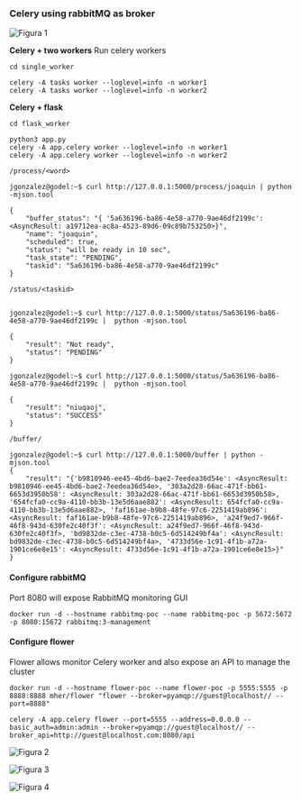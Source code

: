 ### Celery using rabbitMQ as broker

![Figura 1](https://github.com/joagonzalez/celery_poc/blob/master/doc/tasks_flow.png)

**Celery + two workers**
Run celery workers
```
cd single_worker

celery -A tasks worker --loglevel=info -n worker1
celery -A tasks worker --loglevel=info -n worker2
```

**Celery + flask**
```
cd flask_worker

python3 app.py
celery -A app.celery worker --loglevel=info -n worker1
celery -A app.celery worker --loglevel=info -n worker2
```


`/process/<word>`
```
jgonzalez@godel:~$ curl http://127.0.0.1:5000/process/joaquin | python -mjson.tool

{
    "buffer_status": "{ '5a636196-ba86-4e58-a770-9ae46df2199c': <AsyncResult: a19712ea-ac8a-4523-89d6-09c89b753250>}",
    "name": "joaquin",
    "scheduled": true,
    "status": "will be ready in 10 sec",
    "task_state": "PENDING",
    "taskid": "5a636196-ba86-4e58-a770-9ae46df2199c"
}
```

`/status/<taskid>`
```

jgonzalez@godel:~$ curl http://127.0.0.1:5000/status/5a636196-ba86-4e58-a770-9ae46df2199c |  python -mjson.tool

{
    "result": "Not ready",
    "status": "PENDING"
}

jgonzalez@godel:~$ curl http://127.0.0.1:5000/status/5a636196-ba86-4e58-a770-9ae46df2199c |  python -mjson.tool

{
    "result": "niuqaoj",
    "status": "SUCCESS"
}

```

`/buffer/`
```
jgonzalez@godel:~$ curl http://127.0.0.1:5000/buffer | python -mjson.tool
{
    "result": "{'b9810946-ee45-4bd6-bae2-7eedea36d54e': <AsyncResult: b9810946-ee45-4bd6-bae2-7eedea36d54e>, '303a2d28-66ac-471f-bb61-6653d3950b58': <AsyncResult: 303a2d28-66ac-471f-bb61-6653d3950b58>, '654fcfa0-cc9a-4110-bb3b-13e5d6aae882': <AsyncResult: 654fcfa0-cc9a-4110-bb3b-13e5d6aae882>, 'faf161ae-b9b8-48fe-97c6-2251419ab896': <AsyncResult: faf161ae-b9b8-48fe-97c6-2251419ab896>, 'a24f9ed7-966f-46f8-943d-630fe2c40f3f': <AsyncResult: a24f9ed7-966f-46f8-943d-630fe2c40f3f>, 'bd9832de-c3ec-4738-b0c5-6d514249bf4a': <AsyncResult: bd9832de-c3ec-4738-b0c5-6d514249bf4a>, '4733d56e-1c91-4f1b-a72a-1901ce6e8e15': <AsyncResult: 4733d56e-1c91-4f1b-a72a-1901ce6e8e15>}"
}
```

#### Configure rabbitMQ
Port 8080 will expose RabbitMQ monitoring GUI
```
docker run -d --hostname rabbitmq-poc --name rabbitmq-poc -p 5672:5672 -p 8080:15672 rabbitmq:3-management
```

#### Configure flower
Flower allows monitor Celery worker and also expose an API to manage the cluster
```
docker run -d --hostname flower-poc --name flower-poc -p 5555:5555 -p 8888:8888 mher/flower "flower --broker=pyamqp://guest@localhost// --port=8888" 

celery -A app.celery flower --port=5555 --address=0.0.0.0 --basic_auth=admin:admin --broker=pyamqp://guest@localhost// --broker_api=http://guest@localhost.com:8080/api
```

![Figura 2](https://github.com/joagonzalez/celery_poc/blob/master/doc/workers.png)

![Figura 3](https://github.com/joagonzalez/celery_poc/blob/master/doc/tasks.png)

![Figura 4](https://github.com/joagonzalez/celery_poc/blob/master/doc/time.png)
